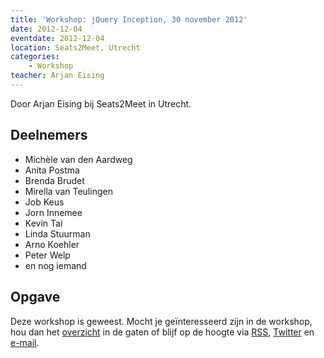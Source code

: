 ```yaml
---
title: 'Workshop: jQuery Inception, 30 november 2012'
date: 2012-12-04
eventdate: 2012-12-04
location: Seats2Meet, Utrecht
categories:
    - Workshop
teacher: Arjan Eising
---
```


Door Arjan Eising bij Seats2Meet in Utrecht.

## Deelnemers

-   Michèle van den Aardweg
-   Anita Postma
-   Brenda Brudet
-   Mirella van Teulingen
-   Job Keus
-   Jorn Innemee
-   Kevin Tai
-   Linda Stuurman
-   Arno Koehler
-   Peter Welp
-   en nog iemand

## Opgave

Deze workshop is geweest. Mocht je geïnteresseerd zijn in de workshop, hou dan het [overzicht](/nl/activiteiten) in de gaten of blijf op de hoogte via [RSS](http://feeds.feedburner.com/FronteersCursussen), [Twitter](https://twitter.com/fronteers) en [e-mail](/workshops#per-mail).

